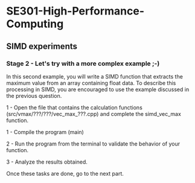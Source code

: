 # SE301-High-Performance-Computing
 
## SIMD experiments

### Stage 2 - Let's try with a more complex example ;-)

In this second example, you will write a SIMD function that extracts the maximum value from an array containing float data. To describe this processing in SIMD, you are encouraged to use the example discussed in the previous question.

1 - Open the file that contains the calculation functions (src/vmax/???/???/vec_max_???.cpp) and complete the simd_vec_max function.

1 - Compile the program (main)

2 - Run the program from the terminal to validate the behavior of your function.

3 - Analyze the results obtained.

Once these tasks are done, go to the next part.
